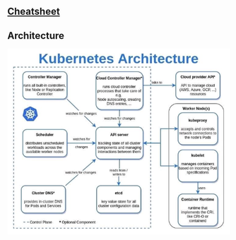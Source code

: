 ## [Cheatsheet](https://kubernetes.io/docs/reference/kubectl/cheatsheet/)
## Architecture
![display property](arch.jpg)